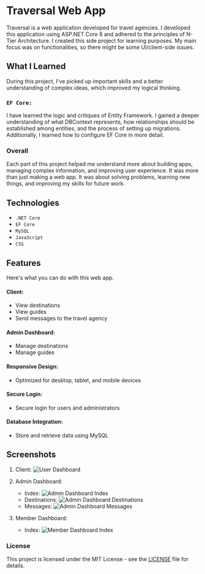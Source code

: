 # Traversal Web App

Traversal is a web application developed for travel agencies. I developed this application using ASP.NET Core 8 and adhered to the principles of N-Tier Architecture. I created this side project for learning purposes. My main focus was on functionalities, so there might be some UI/client-side issues.



##  What I Learned
During this project, I've picked up important skills and a better understanding of complex ideas, which improved my logical thinking.


### `EF Core:`
I have learned the logic and critiques of Entity Framework. I gained a deeper understanding of what DBContext represents, how relationships should be established among entities, and the process of setting up migrations. Additionally, I learned how to configure EF Core in more detail.


### Overall
Each part of this project helped me understand more about building apps, managing complex information, and improving user experience. It was more than just making a web app. It was about solving problems, learning new things, and improving my skills for future work.



## Technologies

- `.NET Core`
- `EF Core`
- `MySQL`
- `JavaScript`
- `CSS`


## Features
Here's what you can do with this web app.
#### Client:
   - View destinations
   - View guides
   - Send messages to the travel agency

#### Admin Dashboard:
   - Manage destinations
   - Manage guides

#### Responsive Design:
   - Optimized for desktop, tablet, and mobile devices

#### Secure Login:
   - Secure login for users and administrators

#### Database Integration:
   - Store and retrieve data using MySQL



## Screenshots

1. Client:
   ![User Dashboard](https://github.com/ahmedfurkankoc/TraversalWebApp/assets/139684794/10eb720a-6360-4e00-b328-9ea3b3f0ee39)

2. Admin Dashboard:
   - Index: ![Admin Dashboard Index](https://github.com/ahmedfurkankoc/TraversalWebApp/assets/139684794/88548934-7480-4c6a-b5f8-1c0a05116503)
   - Destinations: ![Admin Dashboard Destinations](https://github.com/ahmedfurkankoc/TraversalWebApp/assets/139684794/5dcfa29e-84e3-4d45-aa51-7dc23c31af0e)
   - Messages: ![Admin Dashboard Messages](https://github.com/ahmedfurkankoc/TraversalWebApp/assets/139684794/463bba10-bf9a-49d2-a5ff-85671e897bd5)

3. Member Dashboard:
   - Index: ![Member Dashboard Index](https://github.com/ahmedfurkankoc/TraversalWebApp/assets/139684794/a35f04e2-d1c3-492d-8250-65a3cf7775b1)



### License
This project is licensed under the MIT License - see the [LICENSE](LICENSE) file for details.
